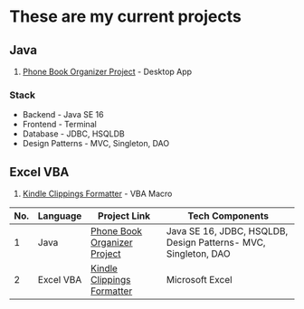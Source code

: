 # These are my current projects

## **Java**

1. [Phone Book Organizer Project](https://github.com/mariojoshua/PhoneBookApp) - Desktop App
### Stack 
- Backend - Java SE 16 
- Frontend - Terminal
- Database - JDBC, HSQLDB
- Design Patterns - MVC, Singleton, DAO

## **Excel VBA**

1. [Kindle Clippings Formatter](https://github.com/mariojoshua/KindleClippingsFormatter) - VBA Macro
  
|No.|Language|Project Link|Tech Components|
|---|---|---|---|
|1|Java|[Phone Book Organizer Project](https://github.com/mariojoshua/PhoneBookApp)|Java SE 16, JDBC, HSQLDB, Design Patterns- MVC, Singleton, DAO|
|2|Excel VBA|[Kindle Clippings Formatter](https://github.com/mariojoshua/KindleClippingsFormatter)|Microsoft Excel|
